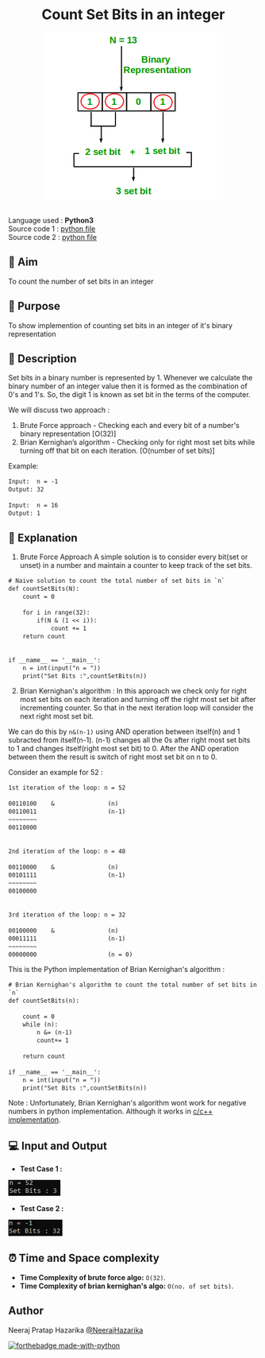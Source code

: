 <div align="center"><h1>Count Set Bits in an integer</h1>
<img src="./Images/cover_pic.png">
</div></br>

Language used : **Python3**</br>
Source code 1 : [python file](https://github.com/NeerajHazarika/PyAlgo-Tree/blob/Count-set-bits-in-an-integer/Bit%20Manipulation/Count%20Set%20Bits%20in%20an%20integer/brute_approach.py) </br>
Source code 2 : [python file](https://github.com/NeerajHazarika/PyAlgo-Tree/blob/Count-set-bits-in-an-integer/Bit%20Manipulation/Count%20Set%20Bits%20in%20an%20integer/brian_kernighans_algo.py)
## 🎯 Aim
To count the number of set bits in an integer

## 🌟 Purpose
To show implemention of counting set bits in an integer of it's binary representation

## 📄 Description
Set bits in a binary number is represented by 1. Whenever we calculate the binary number of an integer value then it is formed as the combination of 0's and 1's. So, the digit 1 is known as set bit in the terms of the computer.

We will discuss two approach : 
1. Brute Force approach - Checking each and every bit of a number's binary representation [O(32)] 
2. Brian Kernighan’s algorithm - Checking only for right most set bits while turning off that bit on each iteration. [O(number of set bits)] 

Example:
```
Input:  n = -1
Output: 32
 
Input:  n = 16 
Output: 1
```

## 🧮 Explanation

1. Brute Force Approach
A simple solution is to consider every bit(set or unset) in a number and maintain a counter to keep track of the set bits.

```
# Naive solution to count the total number of set bits in `n`
def countSetBits(N):
    count = 0
    
    for i in range(32):
        if(N & (1 << i)):
            count += 1
    return count
 
 
if __name__ == '__main__':
    n = int(input("n = "))
    print("Set Bits :",countSetBits(n))
```

2. Brian Kernighan's algorithm :
In this approach we check only for right most set bits on each iteration and turning off the right most set bit after incrementing counter. So that in the next iteration loop will consider the next right most set bit. 

We can do this by `n&(n-1)` using AND operation between itself(n) and 1 subracted from itself(n-1). (n-1) changes all the 0s after right most set bits to 1 and changes itself(right most set bit) to 0. After the AND operation between them the result is switch of right most set bit on n to 0. 

Consider an example for 52 :
```
1st iteration of the loop: n = 52
 
00110100    &               (n)
00110011                    (n-1)
~~~~~~~~
00110000
 
 
2nd iteration of the loop: n = 48
 
00110000    &               (n)
00101111                    (n-1)
~~~~~~~~
00100000
 
 
3rd iteration of the loop: n = 32
 
00100000    &               (n)
00011111                    (n-1)
~~~~~~~~
00000000                    (n = 0)
```

This is the Python implementation of Brian Kernighan's algorithm :
```
# Brian Kernighan's algorithm to count the total number of set bits in `n`
def countSetBits(n):
 
    count = 0
    while (n):
        n &= (n-1)
        count+= 1
     
    return count
 
if __name__ == '__main__':
    n = int(input("n = "))
    print("Set Bits :",countSetBits(n))
```

Note : Unfortunately, Brian Kernighan's algorithm wont work for negative numbers in python implementation. Although it works in [c/c++ implementation](https://www.geeksforgeeks.org/count-set-bits-in-an-integer/).

## 💻 Input and Output 
- **Test Case 1 :**

![io 1](./Images/io_1.png)

- **Test Case 2 :**

![io 2](./Images/io_2.png)

## ⏰ Time and Space complexity
- **Time Complexity of brute force algo:** `O(32)`. 
- **Time Complexity of brian kernighan's algo:** `O(no. of set bits)`. 

## Author
Neeraj Pratap Hazarika [@NeerajHazarika](https://github.com/NeerajHazarika)

[![forthebadge made-with-python](http://ForTheBadge.com/images/badges/made-with-python.svg)](https://www.python.org/)

